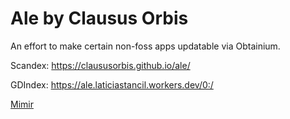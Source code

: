 # Ale by Clausus Orbis

An effort to make certain non-foss apps updatable via Obtainium.

Scandex: https://claususorbis.github.io/ale/

GDIndex: https://ale.laticiastancil.workers.dev/0:/

[Mimir](https://claususorbis.github.io/ale/re.html?120,218,141,84,97,111,218,48,16,253,53,72,93,165,165,1,202,42,237,91,160,165,157,40,45,42,116,253,56,153,248,146,88,113,108,207,62,79,176,95,191,115,18,146,10,53,213,68,100,25,251,221,221,243,187,103,235,61,50,161,132,175,190,95,93,49,99,174,70,55,243,209,100,34,56,13,163,105,66,99,170,171,40,147,71,176,78,103,24,85,90,43,11,140,131,53,1,49,89,208,232,173,236,208,5,162,113,245,116,73,223,66,50,239,188,211,118,47,92,148,11,44,252,62,18,154,54,152,132,46,156,121,44,180,237,235,13,196,180,104,197,42,232,176,107,98,51,154,16,225,248,165,230,68,147,141,237,177,198,66,6,214,2,79,76,249,67,113,56,52,129,113,91,151,115,129,66,43,38,183,128,40,84,238,186,188,65,132,89,192,8,133,96,43,224,130,33,60,10,85,54,171,1,52,35,196,109,72,84,175,164,222,161,174,2,98,41,36,133,188,64,78,213,122,112,61,153,45,250,111,178,172,68,37,236,175,118,235,148,39,171,163,231,199,144,105,7,7,236,82,100,76,58,232,96,174,20,102,171,237,208,182,133,63,212,46,248,4,65,242,34,85,97,14,67,165,45,228,21,168,33,108,200,69,50,221,29,208,178,20,223,10,45,97,195,114,24,172,253,219,131,195,135,166,31,239,229,58,105,58,132,8,147,87,7,246,107,146,7,50,161,17,241,90,255,21,82,50,146,107,22,81,219,226,11,162,235,15,163,105,104,121,162,184,213,193,168,241,56,110,86,86,95,194,178,49,18,222,96,191,18,24,194,166,55,209,244,91,136,92,61,236,214,143,117,231,99,41,74,34,28,223,67,90,234,16,178,40,172,14,174,90,142,199,215,81,28,126,117,233,189,8,46,141,183,44,99,86,244,185,26,198,55,183,239,251,207,33,99,94,226,198,129,231,250,103,35,24,57,106,13,100,109,126,118,198,100,179,10,162,63,48,87,156,117,63,8,92,62,43,121,252,175,78,208,140,108,118,119,110,179,232,178,113,214,69,116,73,103,187,62,43,81,49,76,139,123,171,189,217,105,18,251,220,162,147,235,241,89,64,91,243,22,16,234,146,93,4,90,223,51,243,14,218,83,47,52,135,196,61,111,219,191,3,39,97,166,191,40,119,31,93,148,119,12,132,34,14,72,170,53,17,67,25,61,234,228,148,117,126,76,108,90,124,76,149,30,185,167,240,134,124,90,211,21,226,175,47,253,198,210,177,21,223,233,57,220,107,157,147,241,37,27,106,14,28,160,50,184,36,39,205,169,139,57,73,172,248,171,225,244,112,184,79,110,113,131,120,210,40,50,145,178,32,240,16,154,237,181,199,143,89,147,23,79,79,158,38,173,172,224,116,247,189,77,219,135,82,121,41,9,243,15,245,15,188,115)
